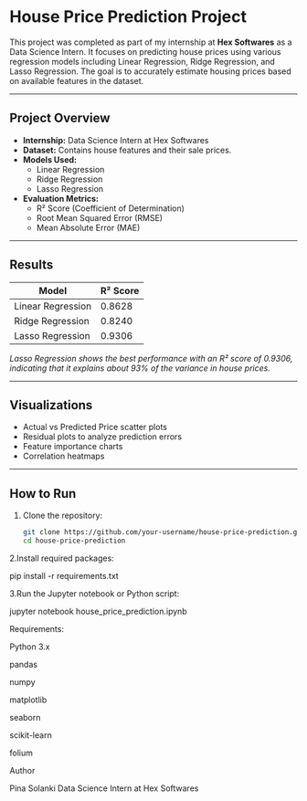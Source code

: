 # House Price Prediction Project

This project was completed as part of my internship at **Hex Softwares** as a Data Science Intern. It focuses on predicting house prices using various regression models including Linear Regression, Ridge Regression, and Lasso Regression. The goal is to accurately estimate housing prices based on available features in the dataset.

---

## Project Overview

- **Internship:** Data Science Intern at Hex Softwares  
- **Dataset:** Contains house features and their sale prices.  
- **Models Used:**  
  - Linear Regression  
  - Ridge Regression  
  - Lasso Regression  
- **Evaluation Metrics:**  
  - R² Score (Coefficient of Determination)  
  - Root Mean Squared Error (RMSE)  
  - Mean Absolute Error (MAE) 

---

## Results

| Model             | R² Score |
|-------------------|----------|
| Linear Regression | 0.8628   |
| Ridge Regression  | 0.8240   |
| Lasso Regression  | 0.9306   |

*Lasso Regression shows the best performance with an R² score of 0.9306, indicating that it explains about 93% of the variance in house prices.*

---

## Visualizations

- Actual vs Predicted Price scatter plots  
- Residual plots to analyze prediction errors  
- Feature importance charts
- Correlation heatmaps  

---

## How to Run

1. Clone the repository:

   ```bash
   git clone https://github.com/your-username/house-price-prediction.git
   cd house-price-prediction

   
2.Install required packages:

pip install -r requirements.txt


3.Run the Jupyter notebook or Python script:

jupyter notebook house_price_prediction.ipynb



Requirements:

Python 3.x

pandas

numpy

matplotlib

seaborn

scikit-learn

folium 

Author

Pina Solanki
Data Science Intern at Hex Softwares



